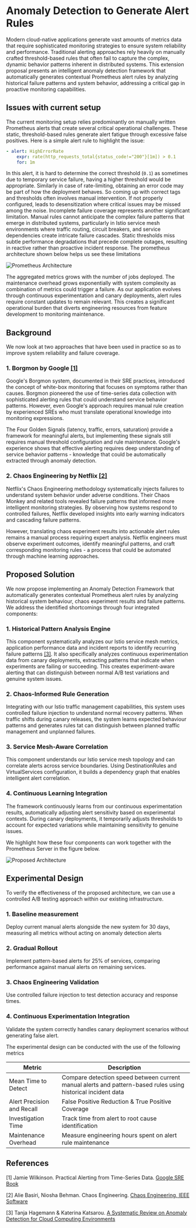 # Anomaly Detection to Generate Alert Rules
Modern cloud-native applications generate vast amounts of metrics data that require sophisticated monitoring strategies to ensure system reliability and performance. Traditional alerting approaches rely heavily on manually crafted threshold-based rules that often fail to capture the complex, dynamic behavior patterns inherent in distributed systems. This extension proposal presents an intelligent anomaly detection framework that automatically generates contextual Prometheus alert rules by analyzing historical failure patterns and system behavior, addressing a critical gap in proactive monitoring capabilities.

## Issues with current setup


The current monitoring setup relies predominantly on manually written Prometheus alerts that create several critical operational challenges. These static, threshold-based rules generate alert fatigue through excessive false positives. Here is a simple alert rule to highlight the issue:

```yaml
- alert: HighErrorRate
    expr: rate(http_requests_total{status_code!="200"}[1m]) > 0.1
    for: 1m
```
In this alert, it is hard to determine the correct threshold (`0.1`) as sometimes due to temporary service failure, having a higher threshold would be appropriate. Similarly in case of rate-limiting, obtaining an error code may be part of how the deployment behaves. So coming up with correct tags and thresholds often involves manual intervention. If not properly configured, leads to desensitization where critical issues may be missed among the noise. Incomplete failure coverage represents another significant limitation. Manual rules cannot anticipate the complex failure patterns that emerge in distributed systems, particularly in Istio service mesh environments where traffic routing, circuit breakers, and service dependencies create intricate failure cascades. Static thresholds miss subtle performance degradations that precede complete outages, resulting in reactive rather than proactive incident response. The prometheus architecture shown below helps us see these limitations

![Prometheus Architecture](images/architecture.svg)

The aggregated metrics grows with the number of jobs deployed. The maintenance overhead grows exponentially with system complexity as combination of metrics could trigger a failure. As our application evolves through continuous experimentation and canary deployments, alert rules require constant updates to remain relevant. This creates a significant operational burden that diverts engineering resources from feature development to monitoring maintenance.

## Background
We now look at two approaches that have been used in practice so as to improve system reliability and failure coverage. 

### 1. Borgmon by Google [[1]](#1)
Google's Borgmon system, documented in their SRE practices, introduced the concept of white-box monitoring that focuses on symptoms rather than causes. Borgmon pioneered the use of time-series data collection with sophisticated alerting rules that could understand service behavior patterns. However, even Google's approach requires manual rule creation by experienced SREs who must translate operational knowledge into monitoring expressions.

The Four Golden Signals (latency, traffic, errors, saturation) provide a framework for meaningful alerts, but implementing these signals still requires manual threshold configuration and rule maintenance. Google's experience shows that effective alerting requires deep understanding of service behavior patterns - knowledge that could be automatically extracted through anomaly detection.

### 2. Chaos Engineering by Netflix [[2]](#2)
Netflix's Chaos Engineering methodology systematically injects failures to understand system behavior under adverse conditions. Their Chaos Monkey and related tools revealed failure patterns that informed more intelligent monitoring strategies. By observing how systems respond to controlled failures, Netflix developed insights into early warning indicators and cascading failure patterns.

However, translating chaos experiment results into actionable alert rules remains a manual process requiring expert analysis. Netflix engineers must observe experiment outcomes, identify meaningful patterns, and craft corresponding monitoring rules - a process that could be automated through machine learning approaches.

## Proposed Solution
We now propose implementing an Anomaly Detection Framework that automatically generates contextual Prometheus alert rules by analyzing historical system behaviour, chaos experiment results and failure patterns. We address the identified shortcomings through four integrated components:

### 1. Historical Pattern Analysis Engine
This component systematically analyzes our Istio service mesh metrics, application performance data and incident reports to identify recurring failure patterns [[3]](#3). It also specifically analyzes continuous experimentation data from canary deployments, extracting patterns that indicate when experiments are failing or succeeding. This creates experiment-aware alerting that can distinguish between normal A/B test variations and genuine system issues.

### 2. Chaos-Informed Rule Generation
Integrating with our Istio traffic management capabilities, this system uses controlled failure injection to understand normal recovery patterns. When traffic shifts during canary releases, the system learns expected behaviour patterns and generates rules tat can distinguish between planned traffic management and unplanned failures.

### 3. Service Mesh-Aware Correlation
This component understands our Istio service mesh topology and can correlate alerts across service boundaries. Using DestinationRules and VirtualServices configuration, it builds a dependency graph that enables intelligent alert correlation.

### 4. Continuous Learning Integration
The framework continuously learns from our continuous experimentation results, automatically adjusting alert sensitivity based on experimental contexts. During canary deployments, it temporarily adjusts thresholds to account for expected variations while maintaining sensitivity to genuine issues.

We highlight how these four components can work together with the Prometheus Server in the figure below.

![Proposed Architecture](images/Proposed-Architecture.svg)

## Experimental Design
To verify the effectiveness of the proposed architecture, we can use a controlled A/B testing approach within our existing infrastructure.

### 1. Baseline measurement
Deploy current manual alerts alongside the new system for 30 days, measuring all metrics without acting on anomaly detection alerts

### 2. Gradual Rollout
Implement pattern-based alerts for 25% of services, comparing performance against manual alerts on remaining services.

### 3. Chaos Engineering Validation
Use controlled failure injection to test detection accuracy and response times.

### 4. Continuous Experimentation Integration
Validate the system correctly handles canary deployment scenarios without generating false alert.

The experimental design can be conducted with the use of the following metrics

| Metric | Description |
| ----| ---- |
| Mean Time to Detect | Compare detection speed between current manual alerts and pattern-based rules using historical incident data |
| Alert Precision and Recall | False Positive Reduction & True Positive Coverage |
| Investigation Time | Track time from alert to root cause identification |
| Maintenance Overhead | Measure engineering hours spent on alert rule maintenance |

## References
<a id="1">[1]</a>
Jamie Wilkinson. Practical Alerting from Time-Series Data. [Google SRE Book](https://sre.google/sre-book/practical-alerting/)

<a id="2">[2]</a>
Alie Basiri, Niosha Behman. Chaos Engineering. [Chaos Engineering, IEEE Software](https://arxiv.org/pdf/1702.05843)

<a id="3">[3]</a>
Tanja Hagemann & Katerina Katsarou. [A Systematic Review on Anomaly Detection for Cloud Computing Environments](https://dl.acm.org/doi/fullHtml/10.1145/3442536.3442550) 
